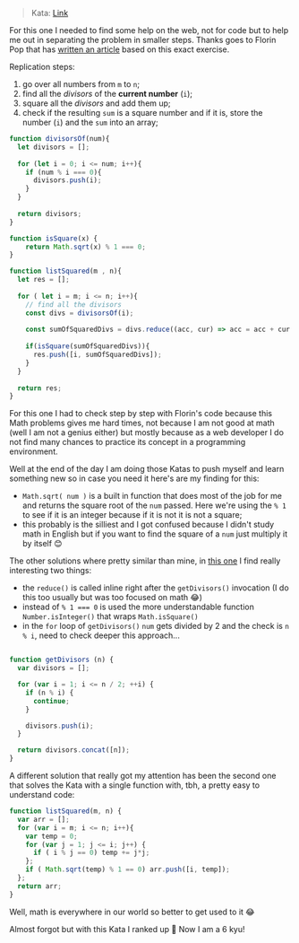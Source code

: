 > Kata: [Link](https://www.codewars.com/kata/55aa075506463dac6600010d/train/javascript)

For this one I needed to find some help on the web, not for code but to help me
out in separating the problem in smaller steps. Thanks goes to Florin Pop that has [written an article](https://www.florin-pop.com/blog/2019/06/jcc-integers-recreation-one/) based on this exact exercise.

Replication steps:
1. go over all numbers from `m` to `n`;
2. find all the *divisors* of the **current number** (`i`);
3. square all the *divisors* and add them up;
4. check if the resulting `sum` is a square number and if it is, store the number (`i`) and the `sum` into an array;

```js
function divisorsOf(num){
  let divisors = [];
  
  for (let i = 0; i <= num; i++){
    if (num % i === 0){
      divisors.push(i);
    }
  }
  
  return divisors;
}

function isSquare(x) {
    return Math.sqrt(x) % 1 === 0;
}

function listSquared(m , n){
  let res = [];
  
  for ( let i = m; i <= n; i++){
    // find all the divisors
    const divs = divisorsOf(i);
    
    const sumOfSquaredDivs = divs.reduce((acc, cur) => acc = acc + cur * cur, 0);
    
    if(isSquare(sumOfSquaredDivs)){
      res.push([i, sumOfSquaredDivs]);
    }
  }
  
  return res;
}
```
For this one I had to check step by step with Florin's code because this Math problems gives me hard times, not because I am not good at math (well I am not a genius either) but mostly because as a web developer I do not find many chances to practice its concept in a programming environment.

Well at the end of the day I am doing those Katas to push myself and learn something new so in case you need it here's are my finding for this:
* `Math.sqrt( num )` is a built in function that does most of the job for me and returns the square root of the `num` passed. Here we're using the `% 1` to see if it is an integer because if it is not it is not a square;
* this probably is the silliest and I got confused because I didn't study math in English but if you want to find the square of a `num` just multiply it by itself 😊

The other solutions where pretty similar than mine, in [this one](https://www.codewars.com/kata/reviews/55aa0d71c1eba8a65a000132/groups/5787db6eba5c4b1c8c0016ae) I find really interesting two things:
* the `reduce()` is called inline right after the `getDivisors()` invocation (I do this too usually but was too focused on math 😂)
* instead of `% 1 === 0` is used the more understandable function `Number.isInteger()` that wraps `Math.isSquare()`
* in the `for` loop of `getDivisors()` `num` gets divided by 2 and the check is `n % i`, need to check deeper this approach...
```js

function getDivisors (n) {
  var divisors = [];

  for (var i = 1; i <= n / 2; ++i) {
    if (n % i) {
      continue;
    }

    divisors.push(i);
  }

  return divisors.concat([n]);
}
```
A different solution that really got my attention has been the second one that solves the Kata with a single function with, tbh, a pretty easy to understand code:
```js
function listSquared(m, n) {
  var arr = [];
  for (var i = m; i <= n; i++){
    var temp = 0;
    for (var j = 1; j <= i; j++) {
      if ( i % j == 0) temp += j*j;  
    };
    if ( Math.sqrt(temp) % 1 == 0) arr.push([i, temp]);
  };
  return arr;
}
```
Well, math is everywhere in our world so better to get used to it 😂

Almost forgot but with this Kata I ranked up 🎉 Now I am a 6 kyu!
